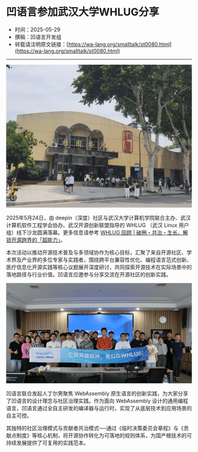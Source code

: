 # 凹语言参加武汉大学WHLUG分享

- 时间：2025-05-29
- 撰稿：凹语言开发组
- 转载请注明原文链接：[https://wa-lang.org/smalltalk/st0080.html](https://wa-lang.org/smalltalk/st0080.html)

---

![](/st0080-01.png)


2025年5月24日，由 deepin（深度）社区与武汉大学计算机学院联合主办、武汉计算机软件工程学会协办、武汉开源创新联盟指导的 WHLUG （武汉 Linux 用户组）线下沙龙圆满落幕。更多信息请参考 [WHLUG 回顾 | 破圈・共治・生长，解锁开源跨界的「超能力」](https://mp.weixin.qq.com/s/7yNfOHPNHcz7LBSoHMoA4A)。

本次活动以推动开源技术普及与多领域协作为核心目标，汇聚了来自开源社区、学术界及产业界的多位专家与实践者，围绕跨平台兼容性优化、编程语言范式创新、医疗信息化开源实践等核心议题展开深度研讨，共同探索开源技术在实际场景中的落地路径与行业价值。凹语言应邀参与分享交流在开源社区的创新实践。

![](/st0080-02.png)

凹语言联合发起人丁尔男聚焦 WebAssembly 原生语言的创新实践，为大家分享了凹语言的设计理念与社区治理实践。作为面向 WebAssembly 设计的通用编程语言，凹语言通过全自主研发的编译器与运行时，实现了从底层技术到应用场景的自主可控。

其独特的社区治理模式与贡献者共治模式──通过《临时决策委员会章程》与《贡献点制度》等核心机制，将开源协作转化为可落地的规则体系，为国产根技术的可持续发展提供了可复用的实践范本。
